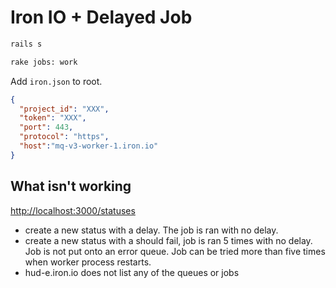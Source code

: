 # Iron IO + Delayed Job

``` sh
rails s
```

``` sh
rake jobs: work
```

Add ```iron.json``` to root.
``` json
{
  "project_id": "XXX",
  "token": "XXX",
  "port": 443,
  "protocol": "https",
  "host":"mq-v3-worker-1.iron.io"
}
```

## What isn't working

[http://localhost:3000/statuses](http://localhost:3000/statuses)

- create a new status with a delay.  The job is ran with no delay.
- create a new status with a should fail, job is ran 5 times with no
  delay.  Job is not put onto an error queue. Job can be tried more than
  five times when worker process restarts.
- hud-e.iron.io does not list any of the queues or jobs







